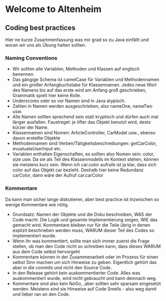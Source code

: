 # Welcome to Altenheim

## Coding best practices
Hier ne kurze Zusammenfassung was mir grad so zu Java einfällt und woran wir uns als Übung halten sollten.

### Naming Conventions
* Wir sollten alle Variablen, Methoden und Klassen auf englisch benennen. 
* Das gängige Schema ist camelCase für Variablen und Methodennamen und ein großer Anfangbuchstabe für Klassennamen. Jedes neue Wort des Namens bis auf das erste wird am Anfang groß geschrieben, Grammatik spielt hier keine Rolle. 
* Underscores oder so vor Namen sind in Java atypisch. 
* Zahlen in Namen werden ausgeschrieben, also nameOne, nameTwo usw.
* Alle Namen sollten sprechend sein statt kryptisch und dürfen auch mal länger ausfallen. Faustregel: je öfter das Objekt benutzt wird, desto kürzer der Name. 
* Klassennamen sind Nomen: ArticleController, CarModel usw., ebenso davon erstellte Objekte
* Methodennamen sind Verben/Tätigkeitsbeschreibungen: getCarColor, evualuateUserInput etc.
* Variablen enthalten Eigenschaften, es sollten also Nomen sein: color, size usw. Da sie als Teil des Klassenmodells im Kontext stehen, können sie meistens kurz sein. Wenn ich car.color aufrufe ist ja klar, dass sich color auf das Objekt car bezieht. Deshalb hier keine Redundanz carColor, dann wäre der Aufruf car.carColor

### Kommentare
Da kann man sicher lange diskutieren, aber best practice ist inzwischen so wenige Kommentare wie nötig. 
* Grundsatz: Namen der Objekte und die Doku beschreiben, WAS der Code macht. Die Logik und gesamte Implementierung zeigen, WIE das gemacht wird. Kommentare bleiben nur für die Teile übrig in denen explizit beschrieben werden muss, WARUM dieser Teil des Codes so implementiert wurde.
* Wenn ihr was kommentiert, sollte man sich immer zuerst die Frage stellen, ob man den Code nicht so schreiben kann, dass dieses WARUM aus dem Code selbst hervorgeht
* Kommentare können in der Zusammenarbeit oder im Prozess für einen selbst Sinn machen um sich Hinweise zu geben. Eigentlich gehört das aber in die commits und nicht den Source Code.
* In den Release gehört kein auskommentierter Code. Alles was auskommentiert wurde, wird nicht gebraucht und kann demnach weg.
* Kommentare sind also kein NoGo, ,aber sollten sehr sparsam eingesetzt werden. Meistens sind sie Hinweise auf Code Smells - also weg damit und lieber ran an den Code.



